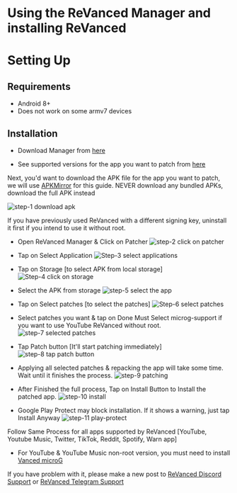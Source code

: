 # Using the ReVanced Manager and installing ReVanced

# Setting Up

## Requirements

* Android 8+
* Does not work on some armv7 devices

## Installation

* Download Manager from [here](https://github.com/revanced/revanced-manager/releases)

* See supported versions for the app you want to patch from [here](https://github.com/revanced/revanced-patches#readme)

Next, you'd want to download the APK file for the app you want to patch, we will use [APKMirror](https://www.apkmirror.com/uploads/?appcategory=youtube) for this guide. NEVER download any bundled APKs, download the full APK instead

![step-1 download apk](https://user-images.githubusercontent.com/82371061/195277722-775f2ffd-9b04-44cf-b359-66a3b3c2ec17.jpg)

If you have previously used ReVanced with a different signing key, uninstall it first if you intend to use it without root.

* Open ReVanced Manager & Click on Patcher
![step-2 click on patcher](https://user-images.githubusercontent.com/82371061/195281558-e0251bff-5fb0-42fd-b965-eeb4222d2430.jpg)

* Tap on Select Application
![Step-3 select applications](https://user-images.githubusercontent.com/82371061/195281584-734eee45-d0ce-475d-93dd-d9571da4c4b2.jpg)

* Tap on Storage [to select APK from local storage]
![Step-4 click on storage](https://user-images.githubusercontent.com/82371061/195281681-2487653a-e257-4046-9494-02605a14fcf4.jpg)

* Select the APK from storage
![step-5 select the app](https://user-images.githubusercontent.com/82371061/195281892-9a40796d-678a-4a8a-b327-b6a49c92179e.jpg)

* Tap on Select patches [to select the patches]
![Step-6 select patches](https://user-images.githubusercontent.com/82371061/195282178-a5f6adba-c481-462c-b2b4-436f416f534e.jpg)

* Select patches you want & tap on Done
Must Select microg-support if you want to use YouTube ReVanced without root.
![step-7 selected patches](https://user-images.githubusercontent.com/82371061/195282707-ce785518-676c-4a62-9f5e-c65057cdd4a0.jpg)

* Tap Patch button [It'll start patching immediately]
![step-8 tap patch button](https://user-images.githubusercontent.com/82371061/195283040-c5e3369f-53b4-450e-b29a-f1e3fee7f359.jpg)

* Applying all selected patches & repacking the app will take some time. Wait until it finishes the process.
![step-9 patching](https://user-images.githubusercontent.com/82371061/195283383-69fff72f-29fa-466b-a13c-d659b8d5501c.jpg)

* After Finished the full process, Tap on Install Button to Install the patched app.
![step-10 install](https://user-images.githubusercontent.com/82371061/201530186-f06ebd50-c2a3-49d8-b6bc-1501a7d7469f.jpg)

* Google Play Protect may block installation. If it shows a warning, just tap Install Anyway
![step-11 play-protect](https://user-images.githubusercontent.com/82371061/201530195-ed38bca9-82aa-4a11-b2f1-cba0dc750155.jpg)

Follow Same Process for all apps supported by ReVanced [YouTube, Youtube Music, Twitter, TikTok, Reddit, Spotify, Warn app]

* For YouTube & YouTube Music non-root version, you must need to install [Vanced microG](https://github.com/TeamVanced/VancedMicroG/releases)

If you have problem with it, please make a new post to [ReVanced Discord Support](https://discord.gg/revanced) or [ReVanced Telegram Support](https://t.me/+JeJHw41dqx45MWUy)
